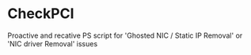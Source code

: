 # CheckPCI
Proactive and recative PS script for 'Ghosted NIC / Static IP Removal'  or 'NIC driver Removal' issues
